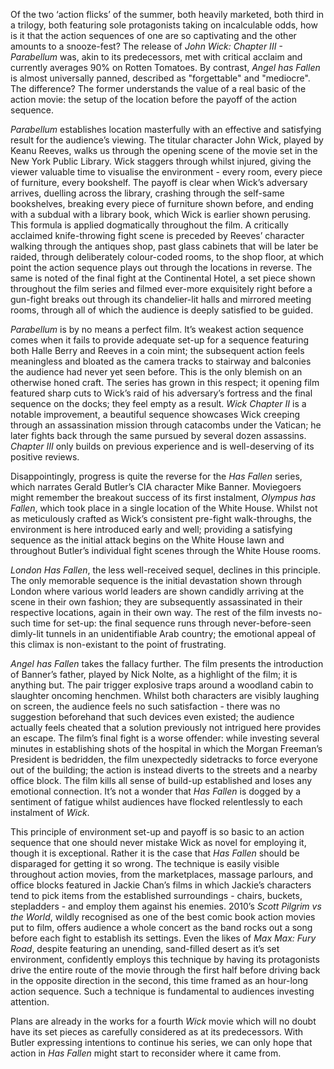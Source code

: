 Of the two ‘action flicks’ of the summer, both heavily marketed, both third in a trilogy, both featuring sole protagonists taking on incalculable odds, how is it that the action sequences of one are so captivating and the other amounts to a snooze-fest? The release of *John Wick: Chapter III - Parabellum* was, akin to its predecessors, met with critical acclaim and currently averages 90% on Rotten Tomatoes. By contrast, *Angel has Fallen* is almost universally panned, described as "forgettable" and "mediocre". The difference? The former understands the value of a real basic of the action movie: the setup of the location before the payoff of the action sequence. 

*Parabellum* establishes location masterfully with an effective and satisfying result for the audience’s viewing. The titular character John Wick, played by Keanu Reeves, walks us through the opening scene of the movie set in the New York Public Library. Wick staggers through whilst injured, giving the viewer valuable time to visualise the environment - every room, every piece of furniture, every bookshelf. The payoff is clear when Wick’s adversary arrives, duelling across the library, crashing through the self-same bookshelves, breaking every piece of furniture shown before, and ending with a subdual with a library book, which Wick is earlier shown perusing. This formula is applied dogmatically throughout the film. A critically acclaimed knife-throwing fight scene is preceded by Reeves’ character walking through the antiques shop, past glass cabinets that will be later be raided, through deliberately colour-coded rooms, to the shop floor, at which point the action sequence plays out through the locations in reverse. The same is noted of the final fight at the Continental Hotel, a set piece shown throughout the film series and filmed ever-more exquisitely right before a gun-fight breaks out through its chandelier-lit halls and mirrored meeting rooms, through all of which the audience is deeply satisfied to be guided. 

*Parabellum* is by no means a perfect film. It’s weakest action sequence comes when it fails to provide adequate set-up for a sequence featuring both Halle Berry and Reeves in a coin mint; the subsequent action feels meaningless and bloated as the camera tracks to stairway and balconies the audience had never yet seen before. This is the only blemish on an otherwise honed craft. The series has grown in this respect; it opening film featured sharp cuts to Wick’s raid of his adversary’s fortress and the final sequence on the docks; they feel empty as a result. *Wick Chapter II* is a notable improvement, a beautiful sequence showcases Wick creeping through an assassination mission through catacombs under the Vatican; he later fights back through the same pursued by several dozen assassins. *Chapter III* only builds on previous experience and is well-deserving of its positive reviews. 

Disappointingly, progress is quite the reverse for the *Has Fallen* series, which narrates Gerald Butler’s CIA character Mike Banner. Moviegoers might remember the breakout success of its first instalment, *Olympus has Fallen*, which took place in a single location of the White House. Whilst not as meticulously crafted as Wick’s consistent pre-fight walk-throughs, the environment is here introduced early and well; providing a satisfying sequence as the initial attack begins on the White House lawn and throughout Butler’s individual fight scenes through the White House rooms. 

*London Has Fallen*, the less well-received sequel, declines in this principle. The only memorable sequence is the initial devastation shown through London where various world leaders are shown candidly arriving at the scene in their own fashion; they are subsequently assassinated in their respective locations, again in their own way. The rest of the film invests no-such time for set-up: the final sequence runs through never-before-seen dimly-lit tunnels in an unidentifiable Arab country; the emotional appeal of this climax is non-existant to the point of frustrating. 

*Angel has Fallen* takes the fallacy further. The film presents the introduction of Banner’s father, played by Nick Nolte, as a highlight of the film; it is anything but. The pair trigger explosive traps around a woodland cabin to slaughter oncoming henchmen. Whilst both characters are visibly laughing on screen,  the audience feels no such satisfaction - there was no suggestion beforehand that such devices even existed; the audience actually feels cheated that a solution previously not intrigued here provides an escape. The film’s final fight is a worse offender: while investing several minutes in establishing shots of the hospital in which the Morgan Freeman’s President is bedridden, the film unexpectedly sidetracks to force everyone out of the building; the action is instead diverts to the streets and a nearby office block. The film kills all sense of build-up established and loses any emotional connection. It’s not a wonder that *Has Fallen* is dogged by a sentiment of fatigue whilst audiences have flocked relentlessly to each instalment of *Wick*. 

This principle of environment set-up and payoff is so basic to an action sequence that one should never mistake Wick as novel for employing it, though it is exceptional. Rather it is the case that *Has Fallen* should be disparaged for getting it so wrong. The technique is easily visible throughout action movies, from the marketplaces, massage parlours, and office blocks featured in Jackie Chan’s films in which Jackie’s characters tend to pick items from the established surroundings - chairs, buckets, stepladders - and employ them against his enemies. 2010’s *Scott Pilgrim vs the World*, wildly recognised as one of the best comic book action movies put to film, offers audience a whole concert as the band rocks out a song before each fight to establish its settings. Even the likes of *Max Max: Fury Road*, despite featuring an unending, sand-filled desert as it’s set environment, confidently employs this technique by having its protagonists drive the entire route of the movie through the first half before driving back in the opposite direction in the second, this time framed as an hour-long action sequence. Such a technique is fundamental to audiences investing attention. 

Plans are already in the works for a fourth *Wick* movie which will no doubt have its set pieces as carefully considered as at its predecessors. With Butler expressing intentions to continue his series, we can only hope that action in *Has Fallen* might start to reconsider where it came from. 